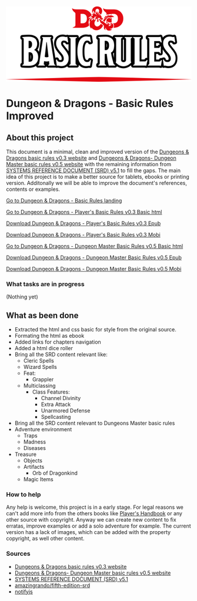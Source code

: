 ![](https://github.com/Narfss/DungeonsAndDragonsBasicRules/raw/master/files/basic-rules_title.png)
# Dungeon & Dragons - Basic Rules Improved


## About this project ##
This document is a minimal, clean and improved version of the [Dungeons & Dragons basic rules v0.3 website](http://dnd.wizards.com/products/tabletop/players-basic-rules) and [Dungeons & Dragons- Dungeon Master basic rules v0.5 website](http://dnd.wizards.com/products/tabletop/dm-basic-rules)  with the remaining information from [SYSTEMS REFERENCE DOCUMENT (SRD) v5.1](http://dnd.wizards.com/articles/features/systems-reference-document-srd) to fill the gaps. The main idea of this project is to make a better source for tablets, ebooks or printing version. Additonally we will be able to improve the document's references, contents or examples.

[Go to Dungeon & Dragons - Basic Rules landing](https://narfss.github.io/DungeonsAndDragonsBasicRules/)

[Go to Dungeon & Dragons - Player's Basic Rules v0.3 Basic html](https://narfss.github.io/DungeonsAndDragonsBasicRules/player.html)

[Download Dungeon & Dragons - Player's Basic Rules v0.3 Epub](https://narfss.github.io/DungeonsAndDragonsBasicRules/DungeonsAndDragonsBasicRules.epub)

[Download Dungeon & Dragons - Player's Basic Rules v0.3 Mobi](https://narfss.github.io/DungeonsAndDragonsBasicRules/DungeonsAndDragonsBasicRules.mobi)

[Go to Dungeon & Dragons - Dungeon Master Basic Rules v0.5 Basic html](https://narfss.github.io/DungeonsAndDragonsBasicRules/master.html)

[Download Dungeon & Dragons - Dungeon Master Basic Rules v0.5 Epub](https://narfss.github.io/DungeonsAndDragonsBasicRules/DungeonsAndDragonsDungeonMasterBasicRules.epub)

[Download Dungeon & Dragons - Dungeon Master Basic Rules v0.5 Mobi](https://narfss.github.io/DungeonsAndDragonsBasicRules/DungeonsAndDragonsDungeonMasterBasicRules.mobi)

### What tasks are in progress
 (Nothing yet)

## What as been done
  - Extracted the html and css basic for style from the original source.
  - Formating the html as ebook
  - Added links for chapters navigation
  - Added a html dice roller
  - Bring all the SRD content relevant like:
  	- Cleric Spells
  	- Wizard Spells
    - Feat: 
      - Grappler
    - Multiclassing
      - Class Features: 
        - Channel Divinity
        - Extra Attack
        - Unarmored Defense
        - Spellcasting
 - Bring all the SRD content relevant to Dungeons Master basic rules
  - Adventure environment
    - Traps
    - Madness
    - Diseases
  - Treasure
    - Objects
    - Artifacts 
      - Orb of Dragonkind
    - Magic Items

### How to help
Any help is welcome, this project is in a early stage.
For legal reasons we can't add more info from the others books like [Player's Handbook](http://dnd.wizards.com/products/tabletop-games/rpg-products/rpg_playershandbook) or any other source with copyright. Anyway we can create new content to fix erratas, improve examples or add a solo adventure for example.
The current version has a lack of images, which can be added with the property copyright, as well other content.

### Sources
- [Dungeons & Dragons basic rules v0.3 website](http://dnd.wizards.com/products/tabletop/players-basic-rules)
- [Dungeons & Dragons- Dungeon Master basic rules v0.5 website](http://dnd.wizards.com/products/tabletop/dm-basic-rules)
- [SYSTEMS REFERENCE DOCUMENT (SRD) v5.1](http://dnd.wizards.com/articles/features/systems-reference-document-srd)
- [amazingrando/fifth-edition-srd](https://github.com/amazingrando/fifth-edition-srd)
- [notifyjs](https://notifyjs.com/)